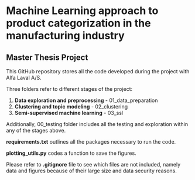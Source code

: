 # Machine Learning approach to product categorization in the manufacturing industry
## Master Thesis Project

This GitHub repository stores all the code developed during the project with Alfa Laval A/S.

Three folders refer to different stages of the project:
1. **Data exploration and preprocessing** - 01_data_preparation
2. **Clustering and topic modeling** - 02_clustering
3. **Semi-supervised machine learning** - 03_ssl

Additionally, 00_testing folder includes all the testing and exploration within any of the stages above. 

**requirements.txt** outlines all the packages necessary to run the code.

**plotting_utils.py** codes a function to save the figures.

Please refer to **.gitignore** file to see which files are not included, namely data and figures because of their large size and data security reasons. 
